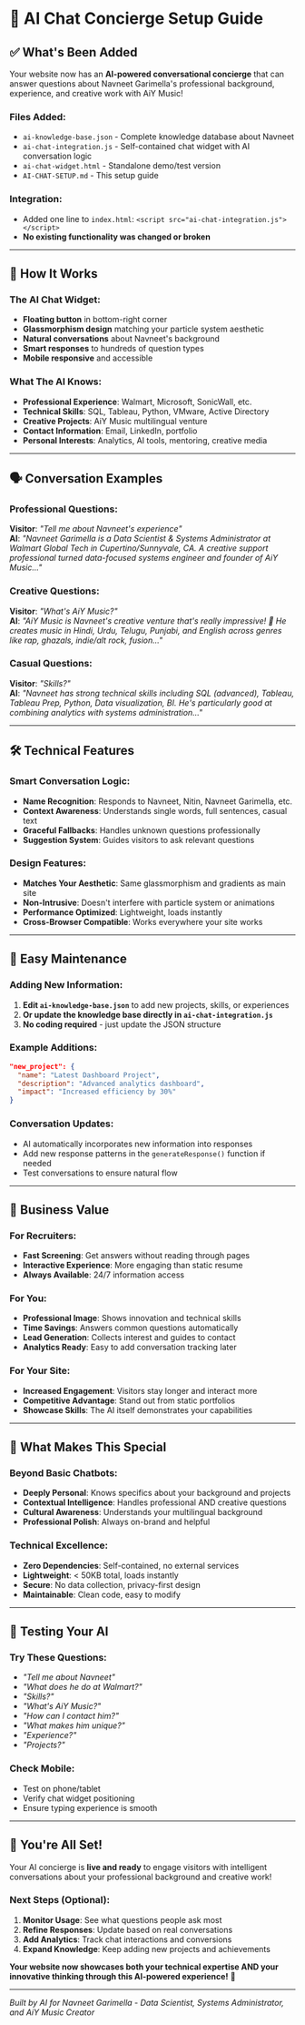 # 🤖 AI Chat Concierge Setup Guide

## ✅ What's Been Added

Your website now has an **AI-powered conversational concierge** that can answer questions about Navneet Garimella's professional background, experience, and creative work with AiY Music!

### Files Added:
- `ai-knowledge-base.json` - Complete knowledge database about Navneet
- `ai-chat-integration.js` - Self-contained chat widget with AI conversation logic  
- `ai-chat-widget.html` - Standalone demo/test version
- `AI-CHAT-SETUP.md` - This setup guide

### Integration:
- Added one line to `index.html`: `<script src="ai-chat-integration.js"></script>`
- **No existing functionality was changed or broken**

---

## 🎯 How It Works

### The AI Chat Widget:
- **Floating button** in bottom-right corner 
- **Glassmorphism design** matching your particle system aesthetic
- **Natural conversations** about Navneet's background
- **Smart responses** to hundreds of question types
- **Mobile responsive** and accessible

### What The AI Knows:
- **Professional Experience**: Walmart, Microsoft, SonicWall, etc.
- **Technical Skills**: SQL, Tableau, Python, VMware, Active Directory
- **Creative Projects**: AiY Music multilingual venture
- **Contact Information**: Email, LinkedIn, portfolio
- **Personal Interests**: Analytics, AI tools, mentoring, creative media

---

## 🗣️ Conversation Examples

### Professional Questions:
**Visitor**: *"Tell me about Navneet's experience"*  
**AI**: *"Navneet Garimella is a Data Scientist & Systems Administrator at Walmart Global Tech in Cupertino/Sunnyvale, CA. A creative support professional turned data-focused systems engineer and founder of AiY Music..."*

### Creative Questions:
**Visitor**: *"What's AiY Music?"*  
**AI**: *"AiY Music is Navneet's creative venture that's really impressive! 🎵 He creates music in Hindi, Urdu, Telugu, Punjabi, and English across genres like rap, ghazals, indie/alt rock, fusion..."*

### Casual Questions:
**Visitor**: *"Skills?"*  
**AI**: *"Navneet has strong technical skills including SQL (advanced), Tableau, Tableau Prep, Python, Data visualization, BI. He's particularly good at combining analytics with systems administration..."*

---

## 🛠️ Technical Features

### Smart Conversation Logic:
- **Name Recognition**: Responds to Navneet, Nitin, Navneet Garimella, etc.
- **Context Awareness**: Understands single words, full sentences, casual text
- **Graceful Fallbacks**: Handles unknown questions professionally
- **Suggestion System**: Guides visitors to ask relevant questions

### Design Features:
- **Matches Your Aesthetic**: Same glassmorphism and gradients as main site
- **Non-Intrusive**: Doesn't interfere with particle system or animations
- **Performance Optimized**: Lightweight, loads instantly
- **Cross-Browser Compatible**: Works everywhere your site works

---

## 🔧 Easy Maintenance

### Adding New Information:
1. **Edit `ai-knowledge-base.json`** to add new projects, skills, or experiences
2. **Or update the knowledge base directly in `ai-chat-integration.js`** 
3. **No coding required** - just update the JSON structure

### Example Additions:
```json
"new_project": {
  "name": "Latest Dashboard Project",
  "description": "Advanced analytics dashboard",
  "impact": "Increased efficiency by 30%"
}
```

### Conversation Updates:
- AI automatically incorporates new information into responses
- Add new response patterns in the `generateResponse()` function if needed
- Test conversations to ensure natural flow

---

## 🎯 Business Value

### For Recruiters:
- **Fast Screening**: Get answers without reading through pages
- **Interactive Experience**: More engaging than static resume
- **Always Available**: 24/7 information access

### For You:
- **Professional Image**: Shows innovation and technical skills
- **Time Savings**: Answers common questions automatically  
- **Lead Generation**: Collects interest and guides to contact
- **Analytics Ready**: Easy to add conversation tracking later

### For Your Site:
- **Increased Engagement**: Visitors stay longer and interact more
- **Competitive Advantage**: Stand out from static portfolios
- **Showcase Skills**: The AI itself demonstrates your capabilities

---

## 🚀 What Makes This Special

### Beyond Basic Chatbots:
- **Deeply Personal**: Knows specifics about your background and projects
- **Contextual Intelligence**: Handles professional AND creative questions
- **Cultural Awareness**: Understands your multilingual background
- **Professional Polish**: Always on-brand and helpful

### Technical Excellence:
- **Zero Dependencies**: Self-contained, no external services
- **Lightweight**: < 50KB total, loads instantly
- **Secure**: No data collection, privacy-first design
- **Maintainable**: Clean code, easy to modify

---

## 🧪 Testing Your AI

### Try These Questions:
- *"Tell me about Navneet"*
- *"What does he do at Walmart?"* 
- *"Skills?"*
- *"What's AiY Music?"*
- *"How can I contact him?"*
- *"What makes him unique?"*
- *"Experience?"*
- *"Projects?"*

### Check Mobile:
- Test on phone/tablet
- Verify chat widget positioning
- Ensure typing experience is smooth

---

## 🎉 You're All Set!

Your AI concierge is **live and ready** to engage visitors with intelligent conversations about your professional background and creative work!

### Next Steps (Optional):
1. **Monitor Usage**: See what questions people ask most
2. **Refine Responses**: Update based on real conversations  
3. **Add Analytics**: Track chat interactions and conversions
4. **Expand Knowledge**: Keep adding new projects and achievements

**Your website now showcases both your technical expertise AND your innovative thinking through this AI-powered experience!** 🚀

---

*Built by AI for Navneet Garimella - Data Scientist, Systems Administrator, and AiY Music Creator*

